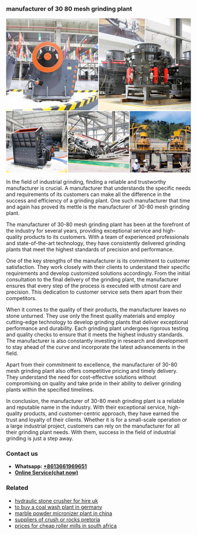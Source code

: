 <h3>manufacturer of 30 80 mesh grinding plant</h3><img src='1708663352.jpg' alt=''><p>In the field of industrial grinding, finding a reliable and trustworthy manufacturer is crucial. A manufacturer that understands the specific needs and requirements of its customers can make all the difference in the success and efficiency of a grinding plant. One such manufacturer that time and again has proved its mettle is the manufacturer of 30-80 mesh grinding plant.</p><p>The manufacturer of 30-80 mesh grinding plant has been at the forefront of the industry for several years, providing exceptional service and high-quality products to its customers. With a team of experienced professionals and state-of-the-art technology, they have consistently delivered grinding plants that meet the highest standards of precision and performance.</p><p>One of the key strengths of the manufacturer is its commitment to customer satisfaction. They work closely with their clients to understand their specific requirements and develop customized solutions accordingly. From the initial consultation to the final delivery of the grinding plant, the manufacturer ensures that every step of the process is executed with utmost care and precision. This dedication to customer service sets them apart from their competitors.</p><p>When it comes to the quality of their products, the manufacturer leaves no stone unturned. They use only the finest quality materials and employ cutting-edge technology to develop grinding plants that deliver exceptional performance and durability. Each grinding plant undergoes rigorous testing and quality checks to ensure that it meets the highest industry standards. The manufacturer is also constantly investing in research and development to stay ahead of the curve and incorporate the latest advancements in the field.</p><p>Apart from their commitment to excellence, the manufacturer of 30-80 mesh grinding plant also offers competitive pricing and timely delivery. They understand the need for cost-effective solutions without compromising on quality and take pride in their ability to deliver grinding plants within the specified timelines.</p><p>In conclusion, the manufacturer of 30-80 mesh grinding plant is a reliable and reputable name in the industry. With their exceptional service, high-quality products, and customer-centric approach, they have earned the trust and loyalty of their clients. Whether it is for a small-scale operation or a large industrial project, customers can rely on the manufacturer for all their grinding plant needs. With them, success in the field of industrial grinding is just a step away.</p><h3>Contact us</h3><ul><li><strong>Whatsapp:&nbsp;<a href="https://wa.me/8613661969651">+8613661969651</a></strong></li><li><a href="https://swt.shibang-china.com/?git&amp;zhl&amp;manufacturer of 30 80 mesh grinding plant"><strong>Online Service(chat now)</strong></a></li></ul><h3>Related</h3><ul><li><a href='hydraulic stone crusher for hire uk.md'>hydraulic stone crusher for hire uk</a></li><li><a href='to buy a coal wash plant in germany.md'>to buy a coal wash plant in germany</a></li><li><a href='marble powder micronizer plant in china.md'>marble powder micronizer plant in china</a></li><li><a href='suppliers of crush or rocks pretoria.md'>suppliers of crush or rocks pretoria</a></li><li><a href='prices for cheap roller mills in south africa.md'>prices for cheap roller mills in south africa</a></li></ul>